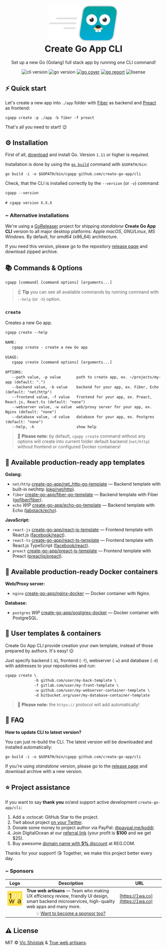 <h1 align="center">
  <img src=".github/images/cgapp_logo.svg?v2" width="224px"/><br/>
  Create Go App CLI
</h1>
<p align="center">Set up a new Go (Golang) full stack app by running one CLI command!</p>

<p align="center"><img src="https://img.shields.io/badge/version-v1.1.0-blue?style=for-the-badge&logo=none" alt="cli version" />&nbsp;<img src="https://img.shields.io/badge/Go-1.11+-00ADD8?style=for-the-badge&logo=go" alt="go version" />&nbsp;<a href="https://gocover.io/github.com/create-go-app/cli/pkg/cgapp" target="_blank"><img src="https://img.shields.io/badge/Go_Cover-98%25-success?style=for-the-badge&logo=none" alt="go cover" /></a>&nbsp;<a href="https://goreportcard.com/report/github.com/create-go-app/cli" target="_blank"><img src="https://img.shields.io/badge/Go_report-A+-success?style=for-the-badge&logo=none" alt="go report" /></a>&nbsp;<img src="https://img.shields.io/badge/license-mit-red?style=for-the-badge&logo=none" alt="lisense" /></p>

## ⚡️ Quick start

Let's create a new app into `./app` folder with [Fiber](https://github.com/gofiber/fiber) as backend and [Preact](https://github.com/preactjs/preact) as frontend:

```console
cgapp create -p ./app -b fiber -f preact
```

That's all you need to start! 😉

## ⚙️ Installation

First of all, [download](https://golang.org/dl/) and install Go. Version `1.11` or higher is required.

Installation is done by using the [`go build`](https://golang.org/cmd/go/#hdr-Compile_packages_and_dependencies) command with `$GOPATH/bin`:

```console
go build -i -o $GOPATH/bin/cgapp github.com/create-go-app/cli
```

Check, that the CLI is installed correctly by the `--version` (or `-v`) command:

```console
cgapp --version

# cgapp version X.X.X
```

### ~ Alternative installations

We're using a [GoReleaser](https://github.com/goreleaser/goreleaser) project for shipping _standalone_ **Create Go App CLI** version to all major desktop platforms: _Apple macOS_, _GNU/Linux_, _MS Windows_. By default, for _amd64_ (x86_64) architecture.

If you need this version, please go to the repository [release page](https://github.com/create-go-app/cli/releases) and download zipped archive.

## 📚 Commands & Options

```console
cgapp [command] [command options] [arguments...]
```

> ☝️ **Tip** you can see all available commands by running command with `--help` (or `-h`) option.

### `create`

Creates a new Go app.

```console
cgapp create --help

NAME:
   cgapp create - create a new Go app

USAGE:
   cgapp create [command options] [arguments...]

OPTIONS:
   --path value, -p value       path to create app, ex. ~/projects/my-app (default: ".")
   --backend value, -b value    backend for your app, ex. Fiber, Echo (default: "net/http")
   --frontend value, -f value   frontend for your app, ex. Preact, React.js, React.ts (default: "none")
   --webserver value, -w value  web/proxy server for your app, ex. Nginx (default: "none")
   --database value, -d value   database for your app, ex. Postgres (default: "none")
   --help, -h                   show help
```

> 🔔 **Please note:** by default, `cgapp create` command without any options will create into current folder default backend (`net/http`) without frontend or configured Docker containers!

## 📝 Available production-ready app templates

**Golang:**

- `net/http` [create-go-app/net_http-go-template](https://github.com/create-go-app/net_http-go-template) — Backend template with built-in net/http ([pkg/net/http](https://golang.org/pkg/net/http/)).
- `fiber` [create-go-app/fiber-go-template](https://github.com/create-go-app/fiber-go-template) — Backend template with Fiber ([gofiber/fiber](https://github.com/gofiber/fiber)).
- `echo` _WIP_ [create-go-app/echo-go-template](https://github.com/create-go-app/echo-go-template) — Backend template with Echo ([labstack/echo](https://github.com/labstack/echo)).

**JavaScript:**

- `react-js` [create-go-app/react-js-template](https://github.com/create-go-app/react-js-template) — Frontend template with React.js ([facebook/react](https://github.com/facebook/react)).
- `react-ts` [create-go-app/react-ts-template](https://github.com/create-go-app/react-ts-template) — Frontend template with React.js TypeScript ([facebook/react](https://github.com/facebook/react)).
- `preact` [create-go-app/preact-js-template](https://github.com/create-go-app/preact-js-template) — Frontend template with Preact ([preactjs/preact](https://github.com/preactjs/preact)).

## 🐳 Available production-ready Docker containers

**Web/Proxy server:**

- `nginx` [create-go-app/nginx-docker](https://github.com/create-go-app/nginx-docker) — Docker container with Nginx.

**Database:**

- `postgres` _WIP_ [create-go-app/postgres-docker](https://github.com/create-go-app/postgres-docker) — Docker container with PostgreSQL.

## 👤 User templates & containers

Create Go App CLI provide creation your own template, instead of those prepared by authors. It's easy! 😉

Just specify backend (`-b`), frontend (`-f`), webserver (`-w`) and database (`-d`) with addresses to your repositories and run:

```console
cgapp create \
             -b github.com/user/my-back-template \
             -f gitlab.com/user/my-front-template \
             -w github.com/user/my-webserver-container-template \
             -d bitbucket.org/user/my-database-container-template
```

> 🔔 **Please note:** the `https://` protocol will add automatically!

## 🤔 FAQ

**How to update CLI to latest version?**

You can just re-build the CLI. The latest version will be downloaded and installed automatically:

```console
go build -i -o $GOPATH/bin/cgapp github.com/create-go-app/cli
```

If you're using _standalone_ version, please go to the [release page](https://github.com/create-go-app/cli/releases) and download archive with a new version.

## ⭐️ Project assistance

If you want to say **thank you** or/and support active development `create-go-app/cli`:

1. Add a :octocat: GitHub Star to the project.
2. Twit about project [on your Twitter](https://twitter.com/intent/tweet?text=Set%20up%20a%20new%20Go%20%28Golang%29%20full%20stack%20app%20by%20running%20one%20CLI%20command%21%26url%3Dhttps%3A%2F%2Fgithub.com%2Fcreate-go-app%2Fcli).
3. Donate some money to project author via PayPal: [@paypal.me/koddr](https://paypal.me/koddr?locale.x=en_EN).
4. Join DigitalOcean at our [referral link](https://shrts.website/do/server) (your profit is **\$100** and we get \$25).
5. Buy awesome [domain name with **5%** discount](https://shrts.website/reg/domain) at REG.COM.

Thanks for your support! 😘 Together, we make this project better every day.

### ~ Sponsors

| Logo                                                                                                           | Description                                                                                                                                         | URL                              |
| -------------------------------------------------------------------------------------------------------------- | --------------------------------------------------------------------------------------------------------------------------------------------------- | -------------------------------- |
| <img align="center" width="100px" src=".github/images/sponsors/1wa.co_logo.png" alt="True web artisans logo"/> | **True web artisans** — Team who making UX efficiency review, friendly UI design, smart backend microservices, high-quality web apps and many more. | [https://1wa.co](https://1wa.co) |
|                                                                                                                | <div align="center">💡 <a href="mailto:truewebartisans@gmail.com">Want to become a sponsor too?</a></div>                                           |                                  |

## ⚠️ License

MIT &copy; [Vic Shóstak](https://github.com/koddr) & [True web artisans](https://1wa.co/).
